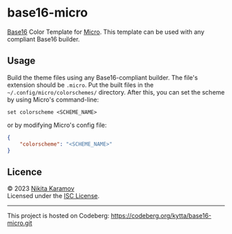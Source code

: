 # base16-micro

[Base16] Color Template for [Micro]. This template can be used with any
compliant Base16 builder.

## Usage

Build the theme files using any Base16-compliant builder. The file's extension
should be `.micro`. Put the built files in the `~/.config/micro/colorschemes/`
directory. After this, you can set the scheme by using Micro's command-line:

```
set colorscheme <SCHEME_NAME>
```

or by modifying Micro's config file:

```json
{
    "colorscheme": "<SCHEME_NAME>"
}
```

## Licence

© 2023 [Nikita Karamov]\
Licensed under the [ISC License].

---

This project is hosted on Codeberg:
<https://codeberg.org/kytta/base16-micro.git>

[base16]: https://github.com/chriskempson/base16
[isc license]: https://spdx.org/licenses/ISC.html
[micro]: https://github.com/zyedidia/micro/
[nikita karamov]: https://www.kytta.dev/

